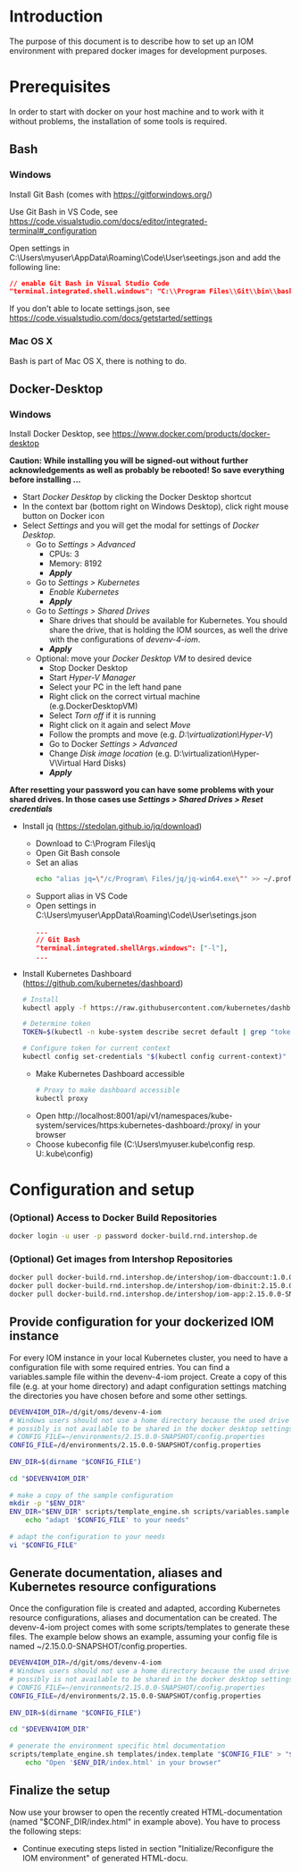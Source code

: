 # Introduction
The purpose of this document is to describe how to set up an IOM environment with prepared docker images for development purposes.

# Prerequisites
In order to start with docker on your host machine and to work with it without problems, the installation of some tools is required.

## Bash
### Windows
Install Git Bash (comes with https://gitforwindows.org/)

Use Git Bash in VS Code, see https://code.visualstudio.com/docs/editor/integrated-terminal#_configuration

Open settings in C:\Users\myuser\AppData\Roaming\Code\User\seetings.json and add the following line:
```json
// enable Git Bash in Visual Studio Code
"terminal.integrated.shell.windows": "C:\\Program Files\\Git\\bin\\bash.exe"
```
If you don't able to locate settings.json, see https://code.visualstudio.com/docs/getstarted/settings
### Mac OS X
Bash is part of Mac OS X, there is nothing to do.

## Docker-Desktop
### Windows
Install Docker Desktop, see https://www.docker.com/products/docker-desktop

**Caution: While installing you will be signed-out without further acknowledgements as well as probably be rebooted! So save everything before installing ...**

- Start _Docker Desktop_ by clicking the Docker Desktop shortcut
- In the context bar (bottom right on Windows Desktop), click right mouse button on Docker icon
- Select _Settings_ and you will get the modal for settings of _Docker Desktop_.
  - Go to _Settings > Advanced_
    - CPUs: 3
    - Memory: 8192
    - _**Apply**_
  - Go to _Settings > Kubernetes_
    - _Enable Kubernetes_
    - _**Apply**_
  - Go to _Settings > Shared Drives_
    - Share drives that should be available for Kubernetes. You should share the drive, that is holding the IOM sources, as well the drive with the configurations of _devenv-4-iom_.
    - _**Apply**_
  - Optional: move your _Docker Desktop VM_ to desired device
    - Stop Docker Desktop
    - Start _Hyper-V Manager_
    - Select your PC in the left hand pane
    - Right click on the correct virtual machine (e.g.DockerDesktopVM)
    - Select _Torn off_ if it is running
    - Right click on it again and select _Move_
    - Follow the prompts and move (e.g. _D:\virtualization\Hyper-V_)
    - Go to Docker _Settings > Advanced_
    - Change _Disk image location_ (e.g. D:\virtualization\Hyper-V\Virtual Hard Disks)
    - _**Apply**_

**After resetting your password you can have some problems with your shared drives. In those cases use _Settings > Shared Drives > Reset credentials_**

* Install jq (https://stedolan.github.io/jq/download)
    * Download to C:\Program Files\jq
    * Open Git Bash console
    * Set an alias
        ```sh
        echo "alias jq=\"/c/Program\ Files/jq/jq-win64.exe\"" >> ~/.profile
        ```
    * Support alias in VS Code
    * Open settings in C:\Users\myuser\AppData\Roaming\Code\User\setings.json
        ```json
        ...
        // Git Bash
        "terminal.integrated.shellArgs.windows": ["-l"],
        ...
        ```
* Install Kubernetes Dashboard (https://github.com/kubernetes/dashboard)
    ```sh
    # Install
    kubectl apply -f https://raw.githubusercontent.com/kubernetes/dashboard/v1.10.1/src/deploy/recommended/kubernetes-dashboard.yaml
    
    # Determine token
    TOKEN=$(kubectl -n kube-system describe secret default | grep "token:" | sed -E 's/.*token: *//g')
    
    # Configure token for current context
    kubectl config set-credentials "$(kubectl config current-context)" --token="$TOKEN"
    ```

    * Make Kubernetes Dashboard accessible
        ```sh
        # Proxy to make dashboard accessible
        kubectl proxy
        ```
    * Open http://localhost:8001/api/v1/namespaces/kube-system/services/https:kubernetes-dashboard:/proxy/ in your browser
    * Choose kubeconfig file (C:\Users\myuser\.kube\config resp. U:\.kube\config)

# Configuration and setup

### (Optional) Access to Docker Build Repositories
```sh
docker login -u user -p password docker-build.rnd.intershop.de
```

### (Optional) Get images from Intershop Repositories 
```sh
docker pull docker-build.rnd.intershop.de/intershop/iom-dbaccount:1.0.0.0-SNAPSHOT
docker pull docker-build.rnd.intershop.de/intershop/iom-dbinit:2.15.0.0-SNAPSHOT
docker pull docker-build.rnd.intershop.de/intershop/iom-app:2.15.0.0-SNAPSHOT
```

## Provide configuration for your dockerized IOM instance

For every IOM instance in your local Kubernetes cluster, you need to have a configuration file with some required entries. You can find a variables.sample file within the devenv-4-iom project. Create a copy of this file (e.g. at your home directory) and adapt configuration settings matching the directories you have chosen before and some other settings.

```sh
DEVENV4IOM_DIR=/d/git/oms/devenv-4-iom
# Windows users should not use a home directory because the used drive (e.g. U:\)
# possibly is not available to be shared in the docker desktop settings.
# CONFIG_FILE=~/environments/2.15.0.0-SNAPSHOT/config.properties
CONFIG_FILE=/d/environments/2.15.0.0-SNAPSHOT/config.properties
 
ENV_DIR=$(dirname "$CONFIG_FILE")
   
cd "$DEVENV4IOM_DIR"
  
# make a copy of the sample configuration
mkdir -p "$ENV_DIR"
ENV_DIR="$ENV_DIR" scripts/template_engine.sh scripts/variables.sample > "$CONFIG_FILE" && \
    echo "adapt '$CONFIG_FILE' to your needs"
  
# adapt the configuration to your needs
vi "$CONFIG_FILE"
```

## Generate documentation, aliases and Kubernetes resource configurations

Once the configuration file is created and adapted, according Kubernetes resource configurations, aliases and documentation can be created. The devenv-4-iom project comes with some scripts/templates to generate these files. The example below shows an example, assuming your config file is named ~/2.15.0.0-SNAPSHOT/config.properties.

```sh
DEVENV4IOM_DIR=/d/git/oms/devenv-4-iom
# Windows users should not use a home directory because the used drive (e.g. U:\)
# possibly is not available to be shared in the docker desktop settings.
# CONFIG_FILE=~/environments/2.15.0.0-SNAPSHOT/config.properties
CONFIG_FILE=/d/environments/2.15.0.0-SNAPSHOT/config.properties
  
ENV_DIR=$(dirname "$CONFIG_FILE")
  
cd "$DEVENV4IOM_DIR"
  
# generate the environment specific html documentation
scripts/template_engine.sh templates/index.template "$CONFIG_FILE" > "$ENV_DIR/index.html" && \
    echo "Open '$ENV_DIR/index.html' in your browser"
```

## Finalize the setup
Now use your browser to open the recently created HTML-documentation (named "$CONF_DIR/index.html" in example above). You have to process the following steps:

* Continue executing steps listed in section "Initialize/Reconfigure the IOM environment" of generated HTML-docu.